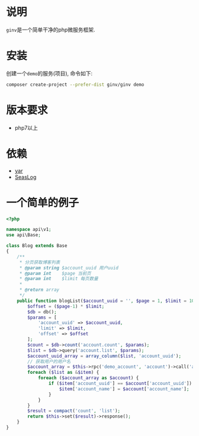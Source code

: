 # 说明
`ginv`是一个简单干净的php微服务框架.

# 安装
创建一个`demo`的服务(项目), 命令如下:
```bash
composer create-project --prefer-dist ginv/ginv demo
```
# 版本要求
* php7以上

# 依赖
* [yar](http://pecl.php.net/package/yar "yar扩展PECL安装地址")
* [SeasLog](http://pecl.php.net/package/SeasLog "SeasLog扩展PECL安装地址")


# 一个简单的例子
```php
<?php

namespace api\v1;
use api\Base;

class Blog extends Base
{
    /**
     * 分页获取博客列表
     * @param string $account_uuid 用户uuid
     * @param int    $page 当前页
     * @param int    $limit 每页数量
     *
     * @return array
     */
    public function blogList($account_uuid = '', $page = 1, $limit = 10) {
        $offset = ($page-1) * $limit;
        $db = db();
        $params = [
            'account_uuid' => $account_uuid,
            'limit' => $limit,
            'offset' => $offset
        ];
        $count = $db->count('account.count', $params);
        $list = $db->query('account.list', $params);
        $account_uuid_array = array_column($list, 'account_uuid');
        // 获取用户的用户名
        $account_array = $this->rpc('demo_account', 'account')->call('accountList', $account_uuid_array);
        foreach ($list as &$item) {
            foreach ($account_array as $account) {
                if ($item['account_uuid'] == $account['account_uuid']) {
                    $item['account_name'] = $account['account_name'];
                }
            }
        }
        $result = compact('count', 'list');
        return $this->set($result)->response();
    }
}
```
